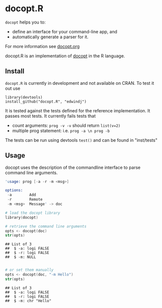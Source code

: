 docopt.R
========================================================

`docopt` helps you to:

- define an interface for your command-line app, and
- automatically generate a parser for it.

For more information see [docopt.org](http://docopt.org)

docopt.R is an implementation of [docopt](http://docopt.org) in the R language.

Install
-------

`docopt.R` is currently in development and not available on CRAN.
To test it out use
```
library(devtools)
install_github("docopt.R", "edwindj")
```

It is tested against the tests defined for the reference implementation.
It passes most tests. It currently fails tests that 

- count arguments: `prog -v -v` should return `list(v=2)`
- multiple prog statement: i.e. `prog -a \n prog -b`

The tests can be run using devtools `test()` and can be found in "inst/tests"

Usage
-----

docopt uses the description of the commandline interface to parse command line
arguments.


```S
'usage: prog [-a -r -m <msg>]

options:
 -a        Add
 -r        Remote
 -m <msg>  Message' -> doc

# load the docopt library
library(docopt)

# retrieve the command line arguments
opts <- docopt(doc)
str(opts)
```

```
## List of 3
##  $ -a: logi FALSE
##  $ -r: logi FALSE
##  $ -m: NULL
```

```S

# or set them manually
opts <- docopt(doc, "-m Hello")
str(opts)
```

```
## List of 3
##  $ -a: logi FALSE
##  $ -r: logi FALSE
##  $ -m: chr "Hello"
```

